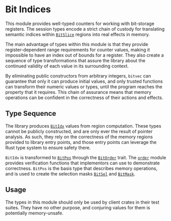 # Bit Indices

This module provides well-typed counters for working with bit-storage registers.
The session types encode a strict chain of custody for translating semantic
indices within [`BitSlice`] regions into real effects in memory.

The main advantage of types within this module is that they provide
register-dependent range requirements for counter values, making it impossible
to have an index out of bounds for a register. They also create a sequence of
type transformations that assure the library about the continued validity of
each value in its surrounding context.

By eliminating public constructors from arbitrary integers, `bitvec` can
guarantee that only it can produce initial values, and only trusted functions
can transform their numeric values or types, until the program reaches the
property that it requires. This chain of assurance means that memory operations
can be confident in the correctness of their actions and effects.

## Type Sequence

The library produces [`BitIdx`] values from region computation. These types
cannot be publicly constructed, and are only ever the result of pointer
analysis. As such, they rely on the correctness of the memory regions provided
to library entry points, and those entry points can leverage the Rust type
system to ensure safety there.

`BitIdx` is transformed to [`BitPos`] through the [`BitOrder`] trait. The
[`order`] module provides verification functions that implementors can use to
demonstrate correctness. `BitPos` is the basis type that describes memory
operations, and is used to create the selection masks [`BitSel`] and
[`BitMask`].

## Usage

The types in this module should only be used by client crates in their test
suites. They have no other purpose, and conjuring values for them is potentially
memory-unsafe.

[`BitIdx`]: self::BitIdx
[`BitMask`]: self::BitMask
[`BitOrder`]: crate::order::BitOrder
[`BitPos`]: self::BitPos
[`BitSel`]: self::BitSel
[`BitSlice`]: crate::slice::BitSlice
[`order`]: crate::order
